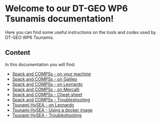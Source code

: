 # Welcome to our DT-GEO WP6 Tsunamis documentation!

Here you can find some useful instructions on the tools and codes used by DT-GEO WP6 Tsunamis.

## Content
In this documentation you will find:

- [Spack and COMPSs - on your machine](spack-and-compss/local.md)
- [Spack and COMPSs - on Galileo](spack-and-compss/galileo.md)
- [Spack and COMPSs - on Leonardo](spack-and-compss/leonardo.md)
- [Spack and COMPSs - on Mercalli](spack-and-compss/mercalli.md)
- [Spack and COMPSs - Cheat-sheet](spack-and-compss/cheat-sheet.md)
- [Spack and COMPSs - Troubleshooting](spack-and-compss/troubleshooting.md)
- [Tsunami HySEA - on Leonardo](Tsunami-HySEA/leonardo.md)
- [Tsunami HySEA - Using a docker image](Tsunami-HySEA/docker.md)
- [Tsunami HySEA - Troubleshooting](Tsunami-HySEA/troubleshooting.md)


